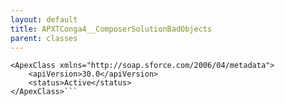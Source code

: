 ```yaml
---
layout: default
title: APXTConga4__ComposerSolutionBadObjects
parent: classes
---
```


```<?xml version="1.0" encoding="UTF-8"?>
<ApexClass xmlns="http://soap.sforce.com/2006/04/metadata">
    <apiVersion>30.0</apiVersion>
    <status>Active</status>
</ApexClass>```
